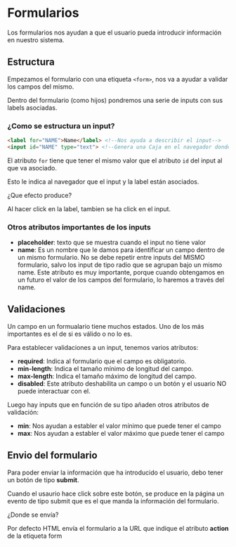 # Formularios

Los formularios nos ayudan a que el usuario pueda introducir información en nuestro sistema.

## Estructura

Empezamos el formulario con una etiqueta `<form>`, nos va a ayudar a validar los campos del mismo.

Dentro del formulario (como hijos) pondremos una serie de inputs con sus labels asociadas.

### ¿Como se estructura un input?

```html
<label for="NAME">Name</label> <!--Nos ayuda a describir el input-->
<input id="NAME" type="text"> <!--Genera una Caja en el navegador donde el usuario puede escribir-->

```

El atributo `for` tiene que tener el mismo valor que el atributo `id` del input al que va asociado.

Esto le indica al navegador que el input y la label están asociados.

¿Que efecto produce?

Al hacer click en la label, tambien se ha click en el input.

### Otros atributos importantes de los inputs

- **placeholder**: texto que se muestra cuando el input no tiene valor
- **name**: Es un nombre que le damos para identificar un campo dentro de un mismo formulario. No se debe repetir entre inputs del MISMO formulario, salvo los input de tipo radio que se agrupan bajo un mismo name. Este atributo es muy importante, porque cuando obtengamos en un futuro el valor de los campos del formulario, lo haremos a través del name.

## Validaciones

Un campo en un formualario tiene muchos estados. Uno de los más importantes es el de si es válido o no lo es.

Para establecer validaciones a un input, tenemos varios atributos:

- **required**: Indica al formulario que el campo es obligatorio.
- **min-length**: Indica el tamaño mínimo de longitud del campo.
- **max-length**: Indica el tamaño máximo de longitud del campo.
- **disabled**: Este atributo deshabilita un campo o un botón y el usuario NO puede interactuar con el.

Luego hay inputs que en función de su tipo añaden otros atributos de validación:

- **min**: Nos ayudan a establer el valor mínimo que puede tener el campo
- **max**: Nos ayudan a establer el valor máximo que puede tener el campo

## Envio del formulario

Para poder enviar la información que ha introducido el usuario, debo tener un botón de tipo **submit**.

Cuando el usaurio hace click sobre este botón, se produce en la página un evento de tipo submit que es el que manda la información del formulario.

¿Donde se envía?

Por defecto HTML envía el formulario a la URL que indique el atributo **action** de la etiqueta form
